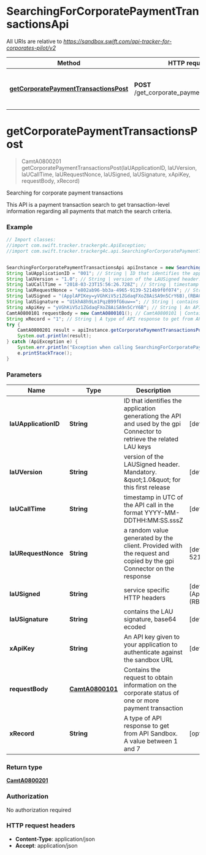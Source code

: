 # SearchingForCorporatePaymentTransactionsApi

All URIs are relative to *https://sandbox.swift.com/api-tracker-for-corporates-pilot/v2*

Method | HTTP request | Description
------------- | ------------- | -------------
[**getCorporatePaymentTransactionsPost**](SearchingForCorporatePaymentTransactionsApi.md#getCorporatePaymentTransactionsPost) | **POST** /get_corporate_payment_transactions | Searching for corporate payment transactions


<a name="getCorporatePaymentTransactionsPost"></a>
# **getCorporatePaymentTransactionsPost**
> CamtA0800201 getCorporatePaymentTransactionsPost(laUApplicationID, laUVersion, laUCallTime, laURequestNonce, laUSigned, laUSignature, xApiKey, requestBody, xRecord)

Searching for corporate payment transactions

This API is a payment transaction search to get transaction-level information regarding all payments that match the search criteria.

### Example
```java
// Import classes:
//import com.swift.tracker.trackerg4c.ApiException;
//import com.swift.tracker.trackerg4c.api.SearchingForCorporatePaymentTransactionsApi;


SearchingForCorporatePaymentTransactionsApi apiInstance = new SearchingForCorporatePaymentTransactionsApi();
String laUApplicationID = "001"; // String | ID that identifies the application generationg the API and used by the gpi Connector to retrieve the related LAU keys
String laUVersion = "1.0"; // String | version of the LAUSigned header. Mandatory. \"1.0\" for this first release
String laUCallTime = "2018-03-23T15:56:26.728Z"; // String | timestamp in UTC of the API call in the format YYYY-MM-DDTHH:MM:SS.sssZ
String laURequestNonce = "e802ab96-bb3a-4965-9139-5214b9f0f074"; // String | a random value generated by the client. Provided with the request and copied by the gpi Connector on the response
String laUSigned = "(ApplAPIKey=yVGhKiV5z1ZGdaqFXoZ8AiSA9n5CrY6B),(RBACRole=[FullViewer/Scope/cclabeb0])"; // String | service specific HTTP headers
String laUSignature = "U1khA8h9Lm1PqzB99fG6uw=="; // String | contains the LAU signature, base64 ecoded
String xApiKey = "yVGhKiV5z1ZGdaqFXoZ8AiSA9n5CrY6B"; // String | An API key given to your application to authenticate against the sandbox URL
CamtA0800101 requestBody = new CamtA0800101(); // CamtA0800101 | Contains the request to obtain information on the corporate status of one or more payment transaction
String xRecord = "1"; // String | A type of API response to get from API Sandbox. A value between 1 and 7
try {
    CamtA0800201 result = apiInstance.getCorporatePaymentTransactionsPost(laUApplicationID, laUVersion, laUCallTime, laURequestNonce, laUSigned, laUSignature, xApiKey, requestBody, xRecord);
    System.out.println(result);
} catch (ApiException e) {
    System.err.println("Exception when calling SearchingForCorporatePaymentTransactionsApi#getCorporatePaymentTransactionsPost");
    e.printStackTrace();
}
```

### Parameters

Name | Type | Description  | Notes
------------- | ------------- | ------------- | -------------
 **laUApplicationID** | **String**| ID that identifies the application generationg the API and used by the gpi Connector to retrieve the related LAU keys | [default to 001]
 **laUVersion** | **String**| version of the LAUSigned header. Mandatory. \&quot;1.0\&quot; for this first release | [default to 1.0]
 **laUCallTime** | **String**| timestamp in UTC of the API call in the format YYYY-MM-DDTHH:MM:SS.sssZ | [default to 2018-03-23T15:56:26.728Z]
 **laURequestNonce** | **String**| a random value generated by the client. Provided with the request and copied by the gpi Connector on the response | [default to e802ab96-bb3a-4965-9139-5214b9f0f074]
 **laUSigned** | **String**| service specific HTTP headers | [default to (ApplAPIKey&#x3D;yVGhKiV5z1ZGdaqFXoZ8AiSA9n5CrY6B),(RBACRole&#x3D;[FullViewer/Scope/cclabeb0])]
 **laUSignature** | **String**| contains the LAU signature, base64 ecoded | [default to U1khA8h9Lm1PqzB99fG6uw&#x3D;&#x3D;]
 **xApiKey** | **String**| An API key given to your application to authenticate against the sandbox URL | [default to yVGhKiV5z1ZGdaqFXoZ8AiSA9n5CrY6B]
 **requestBody** | [**CamtA0800101**](CamtA0800101.md)| Contains the request to obtain information on the corporate status of one or more payment transaction |
 **xRecord** | **String**| A type of API response to get from API Sandbox. A value between 1 and 7 | [optional] [default to 1]

### Return type

[**CamtA0800201**](CamtA0800201.md)

### Authorization

No authorization required

### HTTP request headers

 - **Content-Type**: application/json
 - **Accept**: application/json

